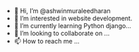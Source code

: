 - 👋 Hi, I’m @ashwinmuraleedharan
- 👀 I’m interested in website development.
- 🌱 I’m currently learning Python django...
- 💞️ I’m looking to collaborate on ...
- 📫 How to reach me ...

<!---
ashwinmuraleedharan/ashwinmuraleedharan is a ✨ special ✨ repository because its `README.md` (this file) appears on your GitHub profile.
You can click the Preview link to take a look at your changes.
--->
